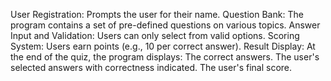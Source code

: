 User Registration: Prompts the user for their name.
Question Bank: The program contains a set of pre-defined questions on various topics.
Answer Input and Validation: Users can only select from valid options.
Scoring System: Users earn points (e.g., 10 per correct answer).
Result Display: At the end of the quiz, the program displays:
The correct answers.
The user's selected answers with correctness indicated.
The user's final score.

